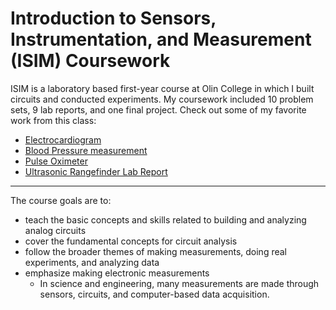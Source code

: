 # Introduction to Sensors, Instrumentation, and Measurement (ISIM) Coursework

ISIM is a laboratory based first-year course at Olin College in which I built circuits and conducted experiments. My coursework included 10 problem sets, 9 lab reports, and one final project. Check out some of my favorite work from this class: 

- [Electrocardiogram](https://github.com/liloheinrich/ISIM/blob/main/Labs/Lab%205%20Electrocardiogram/EKG_ISIM_Lab_Report.pdf)
- [Blood Pressure measurement](https://github.com/liloheinrich/ISIM/blob/main/Labs/Lab%206%20Blood%20Pressure/BP_ISIM_Lab_Report.pdf)
- [Pulse Oximeter](https://github.com/liloheinrich/ISIM/blob/main/Labs/Lab%208%20Oximeter/Oximeter_ISIM_Lab_Report.pdf)
- [Ultrasonic Rangefinder Lab Report](https://github.com/liloheinrich/ISIM/blob/main/Labs/Lab%2010%20Ultrasonic/Ultrasonic_ISIM_Lab_Report.pdf)

-------------------------

The course goals are to:

- teach the basic concepts and skills related to building and analyzing analog circuits
- cover the fundamental concepts for circuit analysis
- follow the broader themes of making measurements, doing real experiments, and analyzing data
- emphasize making electronic measurements
  - In science and engineering, many measurements are made through sensors, circuits, and computer-based data acquisition.
